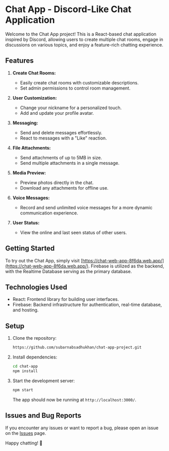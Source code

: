 # Chat App - Discord-Like Chat Application

Welcome to the Chat App project! This is a React-based chat application inspired by Discord, allowing users to create multiple chat rooms, engage in discussions on various topics, and enjoy a feature-rich chatting experience.

## Features

1. **Create Chat Rooms:**
   - Easily create chat rooms with customizable descriptions.
   - Set admin permissions to control room management.

2. **User Customization:**
   - Change your nickname for a personalized touch.
   - Add and update your profile avatar.

3. **Messaging:**
   - Send and delete messages effortlessly.
   - React to messages with a "Like" reaction.

4. **File Attachments:**
   - Send attachments of up to 5MB in size.
   - Send multiple attachments in a single message.

5. **Media Preview:**
   - Preview photos directly in the chat.
   - Download any attachments for offline use.

6. **Voice Messages:**
   - Record and send unlimited voice messages for a more dynamic communication experience.

7. **User Status:**
   - View the online and last seen status of other users.

## Getting Started

To try out the Chat App, simply visit [https://chat-web-app-8f6da.web.app/](https://chat-web-app-8f6da.web.app/). Firebase is utilized as the backend, with the Realtime Database serving as the primary database.

## Technologies Used

- React: Frontend library for building user interfaces.
- Firebase: Backend infrastructure for authentication, real-time database, and hosting.

## Setup

1. Clone the repository:

   ```bash
   https://github.com/subarnabsadhukhan/chat-app-project.git
   ```

2. Install dependencies:

   ```bash
   cd chat-app
   npm install
   ```

3. Start the development server:

   ```bash
   npm start
   ```

   The app should now be running at `http://localhost:3000/`.

## Issues and Bug Reports

If you encounter any issues or want to report a bug, please open an issue on the [Issues](https://github.com/subarnabsadhukhan/chat-app-project/issues) page.

Happy chatting! 🚀
